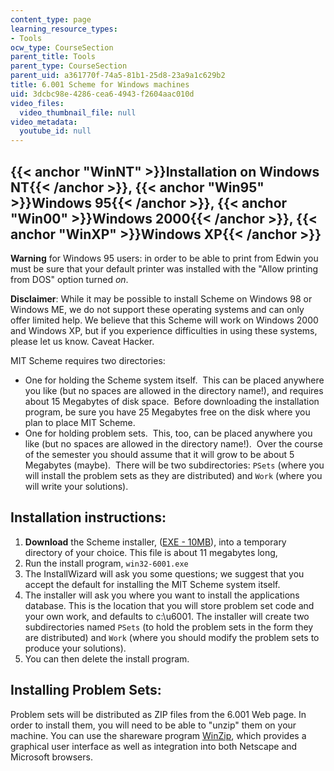 ```yaml
---
content_type: page
learning_resource_types:
- Tools
ocw_type: CourseSection
parent_title: Tools
parent_type: CourseSection
parent_uid: a361770f-74a5-81b1-25d8-23a9a1c629b2
title: 6.001 Scheme for Windows machines
uid: 3dcbc98e-4286-cea6-4943-f2604aac010d
video_files:
  video_thumbnail_file: null
video_metadata:
  youtube_id: null
---
```


{{< anchor "WinNT" >}}Installation on Windows NT{{< /anchor >}}, {{< anchor "Win95" >}}Windows 95{{< /anchor >}}, {{< anchor "Win00" >}}Windows 2000{{< /anchor >}}, {{< anchor "WinXP" >}}Windows XP{{< /anchor >}}
--------------------------------------------------------------------------------------------------------------------------------------------------------------------------------------------------------------------

**Warning** for Windows 95 users: in order to be able to print from Edwin you must be sure that your default printer was installed with the "Allow printing from DOS" option turned _on_.

**Disclaimer**: While it may be possible to install Scheme on Windows 98 or Windows ME, we do not support these operating systems and can only offer limited help. We believe that this Scheme will work on Windows 2000 and Windows XP, but if you experience difficulties in using these systems, please let us know. Caveat Hacker.

MIT Scheme requires two directories:

*   One for holding the Scheme system itself.  This can be placed anywhere you like (but no spaces are allowed in the directory name!), and requires about 15 Megabytes of disk space.  Before downloading the installation program, be sure you have 25 Megabytes free on the disk where you plan to place MIT Scheme.
*   One for holding problem sets.  This, too, can be placed anywhere you like (but no spaces are allowed in the directory name!).  Over the course of the semester you should assume that it will grow to be about 5 Megabytes (maybe).  There will be two subdirectories: `PSets` (where you will install the problem sets as they are distributed) and `Work` (where you will write your solutions).

Installation instructions:
--------------------------

1.  **Download** the Scheme installer, ([EXE - 10MB](/ans7870/6/6.090/iap05/tools/win32-6001.exe)), into a temporary directory of your choice. This file is about 11 megabytes long,
2.  Run the install program, `win32-6001.exe`
3.  The InstallWizard will ask you some questions; we suggest that you accept the default for installing the MIT Scheme system itself.
4.  The installer will ask you where you want to install the applications database. This is the location that you will store problem set code and your own work, and defaults to c:\\u6001. The installer will create two subdirectories named `PSets` (to hold the problem sets in the form they are distributed) and `Work` (where you should modify the problem sets to produce your solutions).
5.  You can then delete the install program.

Installing Problem Sets:
------------------------

Problem sets will be distributed as ZIP files from the 6.001 Web page. In order to install them, you will need to be able to "unzip" them on your machine. You can use the shareware program [WinZip](http://www.winzip.com/), which provides a graphical user interface as well as integration into both Netscape and Microsoft browsers.
